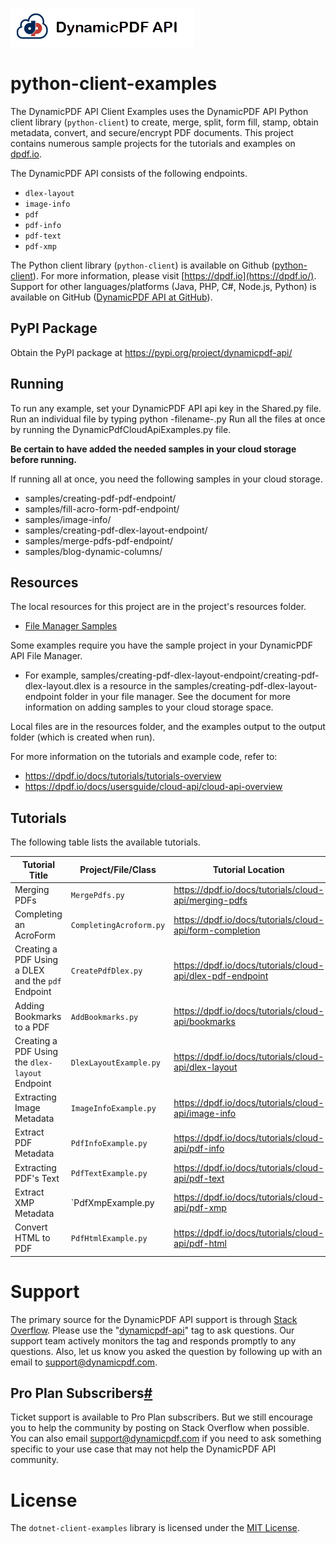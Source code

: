 ![](./logo-banner2.png)

# python-client-examples

The DynamicPDF API Client Examples uses the DynamicPDF API Python client library (`python-client`) to create, merge, split, form fill, stamp, obtain metadata, convert, and secure/encrypt PDF documents. This project contains numerous sample projects for the tutorials and examples on [dpdf.io](https://dpdf.io/).

The DynamicPDF API consists of the following endpoints.

- `dlex-layout`
- `image-info`
- `pdf`
- `pdf-info`
- `pdf-text`
- `pdf-xmp`

The Python client library (`python-client`) is available on Github ([python-client]([https://github.com/dynamicpdf-api/python-client](https://github.com/dynamicpdf-api/python-client))). For more information, please visit [https://dpdf.io](https://dpdf.io/). Support for other languages/platforms (Java, PHP, C#, Node.js, Python) is available on GitHub ([DynamicPDF API at GitHub](https://github.com/dynamicpdf-api)).

## PyPI Package
Obtain the PyPI package at https://pypi.org/project/dynamicpdf-api/

## Running
To run any example, set your DynamicPDF API api key in the Shared.py file.
Run an individual file by typing python -filename-.py
Run all the files at once by running the DynamicPdfCloudApiExamples.py file.

**Be certain to have added the needed samples in your cloud storage before running.**

If running all at once, you need the following samples in your cloud storage.
* samples/creating-pdf-pdf-endpoint/
* samples/fill-acro-form-pdf-endpoint/
* samples/image-info/
* samples/creating-pdf-dlex-layout-endpoint/
* samples/merge-pdfs-pdf-endpoint/
* samples/blog-dynamic-columns/


## Resources

The local resources for this project are in the project's resources folder.

- [File Manager Samples](https://dpdf.io/docs/usersguide/environment-manager/environment-manager-sample-resources)  

Some examples require you have the sample project in your DynamicPDF API File Manager. 

* For example, samples/creating-pdf-dlex-layout-endpoint/creating-pdf-dlex-layout.dlex is a resource in the samples/creating-pdf-dlex-layout-endpoint folder in your file manager.  See the document for more information on adding samples to your cloud storage space.

Local files are in the resources folder, and the examples output to the output folder (which is created when run).

For more information on the tutorials and example code, refer to:

- https://dpdf.io/docs/tutorials/tutorials-overview
- https://dpdf.io/docs/usersguide/cloud-api/cloud-api-overview

## **Tutorials**

The following table lists the available tutorials.

| Tutorial Title                                     | Project/File/Class      | Tutorial Location                                            |
| -------------------------------------------------- | ----------------------- | ------------------------------------------------------------ |
| Merging PDFs                                       | `MergePdfs.py`               | https://dpdf.io/docs/tutorials/cloud-api/merging-pdfs |
| Completing an AcroForm                             | `CompletingAcroform.py`    | https://dpdf.io/docs/tutorials/cloud-api/form-completion |
| Creating a PDF Using a DLEX and the `pdf` Endpoint | `CreatePdfDlex.py`       | https://dpdf.io/docs/tutorials/cloud-api/dlex-pdf-endpoint |
| Adding Bookmarks to a PDF                          | `AddBookmarks.py`          | https://dpdf.io/docs/tutorials/cloud-api/bookmarks |
| Creating a PDF Using the `dlex-layout` Endpoint    | `DlexLayoutExample.py` | https://dpdf.io/docs/tutorials/cloud-api/dlex-layout |
| Extracting Image Metadata                          | `ImageInfoExample.py`          | https://dpdf.io/docs/tutorials/cloud-api/image-info |
| Extract PDF Metadata                               | `PdfInfoExample.py`            | https://dpdf.io/docs/tutorials/cloud-api/pdf-info |
| Extracting PDF's Text                              | `PdfTextExample.py`        | https://dpdf.io/docs/tutorials/cloud-api/pdf-text |
| Extract XMP Metadata                               | `PdfXmpExample.py        | https://dpdf.io/docs/tutorials/cloud-api/pdf-xmp |
| Convert HTML to PDF                                | `PdfHtmlExample.py`   | https://dpdf.io/docs/tutorials/cloud-api/pdf-html |

# Support

The primary source for the DynamicPDF API support is through [Stack Overflow](https://stackoverflow.com/questions/tagged/dynamicpdf-api). Please use the "[dynamicpdf-api](https://stackoverflow.com/questions/tagged/dynamicpdf-api)" tag to ask questions. Our support team actively monitors the tag and responds promptly to any questions.  Also, let us know you asked the question by following up with an email to [support@dynamicpdf.com](mailto:support@dynamicpdf.com). 

## Pro Plan Subscribers[#](https://dpdf.io/support#pro-plan-subscribers)

Ticket support is available to Pro Plan subscribers. But we still encourage you to help the community by posting on Stack Overflow when possible. You can also email [support@dynamicpdf.com](mailto:support@dynamicpdf.com) if you need to ask something specific to your use case that may not help the DynamicPDF API community.

# License

The `dotnet-client-examples` library is licensed under the [MIT License](./LICENSE).
